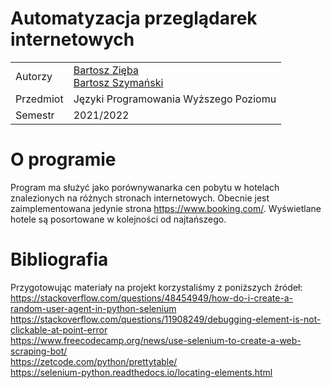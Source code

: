 # Automatyzacja przeglądarek internetowych
|    |      |
| --- | --- | 
|Autorzy | [Bartosz Zięba](https://github.com/bobusbogdan)  <br/>[Bartosz Szymański](https://github.com/szymanskji)
|Przedmiot| Języki Programowania Wyższego Poziomu 
|Semestr| 2021/2022   
# O programie
Program ma służyć jako porównywanarka cen pobytu w hotelach znalezionych na różnych stronach internetowych. Obecnie jest zaimplementowana jedynie strona https://www.booking.com/. Wyświetlane hotele są posortowane w kolejności od najtańszego. 
# Bibliografia
Przygotowując materiały na projekt korzystaliśmy z poniższych źródeł:</br>
https://stackoverflow.com/questions/48454949/how-do-i-create-a-random-user-agent-in-python-selenium \
https://stackoverflow.com/questions/11908249/debugging-element-is-not-clickable-at-point-error \
https://www.freecodecamp.org/news/use-selenium-to-create-a-web-scraping-bot/ \
https://zetcode.com/python/prettytable/ \
https://selenium-python.readthedocs.io/locating-elements.html
